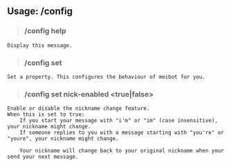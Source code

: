 ## Usage: /config <action>

> ### /config help
```
Display this message.
```

> ### /config set <property> <value>
```
Set a property. This configures the behaviour of meibot for you.
```

> ### /config set nick-enabled <true|false>
```
Enable or disable the nickname change feature.
When this is set to true:
    If you start your message with "i'm" or "im" (case insensitive), your nickname might change.
    If someone replies to you with a message starting with "you're" or "youre", your nickname might change.

    Your nickname will change back to your original nickname when your send your next message. 
```
